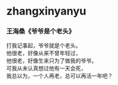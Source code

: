 # zhangxinyanyu

### 王海桑《爷爷是个老头》
打我记事起，爷爷就是个老头。  
他很老，好像从来不曾年轻过，  
他很老，好像生来只为了做我的爷爷。  
可我从未认真想过他有一天会死，  
我总以为，一个人再老，总可以再活一年吧？
